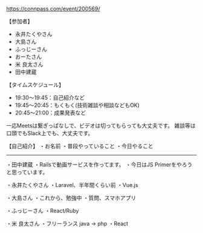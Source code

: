 https://connpass.com/event/200569/

【参加者】
- 永井たくやさん
- 大島さん
- ふっじーさん
- おーたさん
- 米 良太さん
- 田中建蔵

【タイムスケジュール】
- 19:30〜19:45：自己紹介など
- 19:45〜20:45：もくもく(技術雑談や相談などもOK)
- 20:45〜21:00：成果発表など

一応Meetsは繋ぎっぱなしで、ビデオは切ってもらっても大丈夫です。
雑談等は口頭でもSlack上でも、大丈夫です。

【自己紹介】
・お名前
・普段やっていること
・今日やること

---

・田中建蔵
・Railsで動画サービスを作ってます。
・今日はJS Primerをやろうと思っています。

・永井たくやさん
・Laravel、半年間くらい前
・Vue.js

・大島さん
・これから、勉強中
・質問、スマホアプリ

・ふっじーさん
・React/Ruby

・米 良太さん
・フリーランス java -> php
・React
